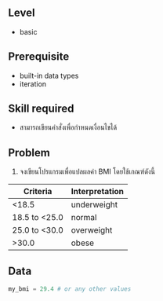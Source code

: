 ## Level

* basic

## Prerequisite

* built-in data types
* iteration

## Skill required

* สามารถเขียนคำสั่งเพื่อกำหนดเงื่อนไขได้

## Problem

1. จงเขียนโปรแกรมเพื่อแปลผลค่า BMI โดยใช้เกณฑ์ดังนี้

|Criteria|Interpretation|
|---------|-------------|
|<18.5|underweight|
|18.5 to <25.0|normal|
|25.0 to <30.0|overweight|
|>30.0|obese|

## Data

```Python
my_bmi = 29.4 # or any other values
```
